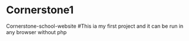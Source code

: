 # Cornerstone1
Cornerstone-school-website
#This ia my first project and it can be run in any browser without php
